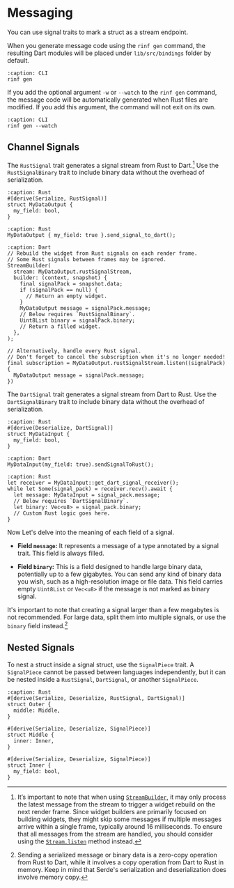 # Messaging

You can use signal traits to mark a struct as a stream endpoint.

When you generate message code using the `rinf gen` command, the resulting Dart modules will be placed under `lib/src/bindings` folder by default.

```{code-block} shell
:caption: CLI
rinf gen
```

If you add the optional argument `-w` or `--watch` to the `rinf gen` command, the message code will be automatically generated when Rust files are modified. If you add this argument, the command will not exit on its own.

```{code-block} shell
:caption: CLI
rinf gen --watch
```

## Channel Signals

The `RustSignal` trait generates a signal stream from Rust to Dart.[^1] Use the `RustSignalBinary` trait to include binary data without the overhead of serialization.

[^1]: It’s important to note that when using [`StreamBuilder`](https://api.flutter.dev/flutter/widgets/StreamBuilder-class.html), it may only process the latest message from the stream to trigger a widget rebuild on the next render frame. Since widget builders are primarily focused on building widgets, they might skip some messages if multiple messages arrive within a single frame, typically around 16 milliseconds. To ensure that all messages from the stream are handled, you should consider using the [`Stream.listen`](https://api.flutter.dev/flutter/dart-async/Stream/listen.html) method instead.

```{code-block} rust
:caption: Rust
#[derive(Serialize, RustSignal)]
struct MyDataOutput {
  my_field: bool,
}
```

```{code-block} rust
:caption: Rust
MyDataOutput { my_field: true }.send_signal_to_dart();
```

```{code-block} dart
:caption: Dart
// Rebuild the widget from Rust signals on each render frame.
// Some Rust signals between frames may be ignored.
StreamBuilder(
  stream: MyDataOutput.rustSignalStream,
  builder: (context, snapshot) {
    final signalPack = snapshot.data;
    if (signalPack == null) {
      // Return an empty widget.
    }
    MyDataOutput message = signalPack.message;
    // Below requires `RustSignalBinary`.
    Uint8List binary = signalPack.binary;
    // Return a filled widget.
  },
);

// Alternatively, handle every Rust signal.
// Don't forget to cancel the subscription when it's no longer needed!
final subscription = MyDataOutput.rustSignalStream.listen((signalPack) {
  MyDataOutput message = signalPack.message;
})
```

The `DartSignal` trait generates a signal stream from Dart to Rust. Use the `DartSignalBinary` trait to include binary data without the overhead of serialization.

```{code-block} rust
:caption: Rust
#[derive(Deserialize, DartSignal)]
struct MyDataInput {
  my_field: bool,
}
```

```{code-block} dart
:caption: Dart
MyDataInput(my_field: true).sendSignalToRust();
```

```{code-block} rust
:caption: Rust
let receiver = MyDataInput::get_dart_signal_receiver();
while let Some(signal_pack) = receiver.recv().await {
  let message: MyDataInput = signal_pack.message;
  // Below requires `DartSignalBinary`.
  let binary: Vec<u8> = signal_pack.binary;
  // Custom Rust logic goes here.
}
```

Now Let's delve into the meaning of each field of a signal.

[^1]: Rinf relies solely on native FFI for communication, avoiding the use of web protocols or hidden threads. The goal is to minimize performance overhead as much as possible.

- **Field `message`:** It represents a message of a type annotated by a signal trait. This field is always filled.

- **Field `binary`:** This is a field designed to handle large binary data, potentially up to a few gigabytes. You can send any kind of binary data you wish, such as a high-resolution image or file data. This field carries empty `Uint8List` or `Vec<u8>` if the message is not marked as binary signal.

It's important to note that creating a signal larger than a few megabytes is not recommended. For large data, split them into multiple signals, or use the `binary` field instead.[^2]

[^2]: Sending a serialized message or binary data is a zero-copy operation from Rust to Dart, while it involves a copy operation from Dart to Rust in memory. Keep in mind that Serde's serialization and deserialization does involve memory copy.

## Nested Signals

To nest a struct inside a signal struct, use the `SignalPiece` trait. A `SignalPiece` cannot be passed between languages independently, but it can be nested inside a `RustSignal`, `DartSignal`, or another `SignalPiece`.

```{code-block} rust
:caption: Rust
#[derive(Serialize, Deserialize, RustSignal, DartSignal)]
struct Outer {
  middle: Middle,
}

#[derive(Serialize, Deserialize, SignalPiece)]
struct Middle {
  inner: Inner,
}

#[derive(Serialize, Deserialize, SignalPiece)]
struct Inner {
  my_field: bool,
}
```
